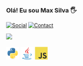 ### Olá! Eu sou Max Silva 🖐️ 
[![Social](https://img.shields.io/badge/LinkedIn-0077B5?style=for-the-badge&logo=linkedin&logoColor=white)](https://www.linkedin.com/in/xsilvamax/)
[![Contact](https://img.shields.io/badge/Gmail-D14836?style=for-the-badge&logo=gmail&logoColor=white)](xsilva.max@gmail.com)


<picture>
  <source
    srcset="https://github-readme-stats.vercel.app/api?username=XSilv&show_icons=true&theme=black"
    media="(prefers-color-scheme: dark)"
  />
  <source
    srcset="https://github-readme-stats.vercel.app/api?username=XSilv&show_icons=true"
    media="(prefers-color-scheme: dark ), (prefers-color-scheme: dark)"
  />
  <img src="https://github-readme-stats.vercel.app/api?username=XSilv&show_icons=true" />
</picture>

<div style="display: inline_block"><br>
  <img align="center" alt="Marcos-HTML" height="35" width="35" src="https://raw.githubusercontent.com/devicons/devicon/master/icons/python/python-original.svg">
  <img align="center" alt="Marcos-C" height="35" width="35" src="https://raw.githubusercontent.com/devicons/devicon/master/icons/java/java-original.svg">
  <img align="center" alt="Marcos-Js" height="35" width="35" src="https://raw.githubusercontent.com/devicons/devicon/master/icons/javascript/javascript-original.svg">

</div>
